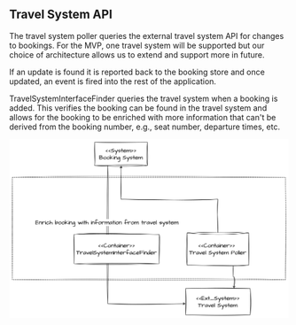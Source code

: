 ## Travel System API
The travel system poller queries the external travel system API for changes to bookings. For the MVP, one travel system will be supported but our choice of architecture allows us to extend and support more in future.

If an update is found it is reported back to the booking store and once updated, an event is fired into the rest of the application.

TravelSystemInterfaceFinder queries the travel system when a booking is added. This verifies the booking can be found in the travel system and allows for the booking to be enriched with more information that can't be derived from the booking number, e.g., seat number, departure times, etc.

![](2023-09-15-16-14-56.png)